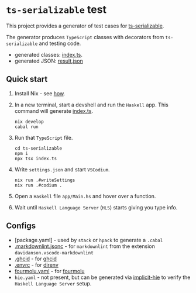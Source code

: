# `ts-serializable` test

This project provides a generator of test cases for [ts-serializable](https://github.com/LabEG/Serializable).

The generator produces `TypeScript` classes with decorators from `ts-serializable` and testing code.

- generated classes: [index.ts](./ts-serializable/index.ts).
- generated JSON: [result.json](./ts-serializable/result.json)

## Quick start

1. Install Nix - see [how](https://github.com/deemp/flakes/blob/main/README/InstallNix.md).

1. In a new terminal, start a devshell and run the `Haskell` app. This command will generate [index.ts](./ts-serializable/index.ts).

    ```console
    nix develop
    cabal run
    ```

1. Run that `TypeScript` file.

    ```console
    cd ts-serializable
    npm i
    npx tsx index.ts
    ```

1. Write `settings.json` and start `VSCodium`.

    ```console
    nix run .#writeSettings
    nix run .#codium .
    ```

1. Open a `Haskell` file `app/Main.hs` and hover over a function.

1. Wait until `Haskell Language Server` (`HLS`) starts giving you type info.

## Configs

- [package.yaml] - used by `stack` or `hpack` to generate a `.cabal`
- [.markdownlint.jsonc](./.markdownlint.jsonc) - for `markdownlint` from the extension `davidanson.vscode-markdownlint`
- [.ghcid](./.ghcid) - for [ghcid](https://github.com/ndmitchell/ghcid)
- [.envrc](./.envrc) - for [direnv](https://github.com/direnv/direnv)
- [fourmolu.yaml](./fourmolu.yaml) - for [fourmolu](https://github.com/fourmolu/fourmolu#configuration)
- `hie.yaml` - not present, but can be generated via [implicit-hie](https://github.com/Avi-D-coder/implicit-hie) to verify the `Haskell Language Server` setup.
